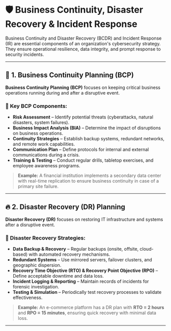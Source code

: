 # 🛡️ **Business Continuity, Disaster Recovery & Incident Response**

Business Continuity and Disaster Recovery (BCDR) and Incident Response (IR) are essential components of an organization's cybersecurity strategy. They ensure operational resilience, data integrity, and prompt response to security incidents.

---

## 📌 **1. Business Continuity Planning (BCP)**

**Business Continuity Planning (BCP)** focuses on keeping critical business operations running during and after a disruptive event.

### 🔹 **Key BCP Components:**
- **Risk Assessment** – Identify potential threats (cyberattacks, natural disasters, system failures).
- **Business Impact Analysis (BIA)** – Determine the impact of disruptions on business operations.
- **Continuity Strategies** – Establish backup systems, redundant networks, and remote work capabilities.
- **Communication Plan** – Define protocols for internal and external communications during a crisis.
- **Training & Testing** – Conduct regular drills, tabletop exercises, and employee awareness programs.

> **Example:** A financial institution implements a secondary data center with real-time replication to ensure business continuity in case of a primary site failure.

---

## 🔥 **2. Disaster Recovery (DR) Planning**

**Disaster Recovery (DR)** focuses on restoring IT infrastructure and systems after a disruptive event.

### 🔹 **Disaster Recovery Strategies:**
- **Data Backup & Recovery** – Regular backups (onsite, offsite, cloud-based) with automated recovery mechanisms.
- **Redundant Systems** – Use mirrored servers, failover clusters, and geographic dispersion.
- **Recovery Time Objective (RTO) & Recovery Point Objective (RPO)** – Define acceptable downtime and data loss.
- **Incident Logging & Reporting** – Maintain records of incidents for forensic investigation.
- **Testing & Simulation** – Periodically test recovery processes to validate effectiveness.

> **Example:** An e-commerce platform has a DR plan with **RTO = 2 hours** and **RPO = 15 minutes**, ensuring quick recovery with minimal data loss.

---
